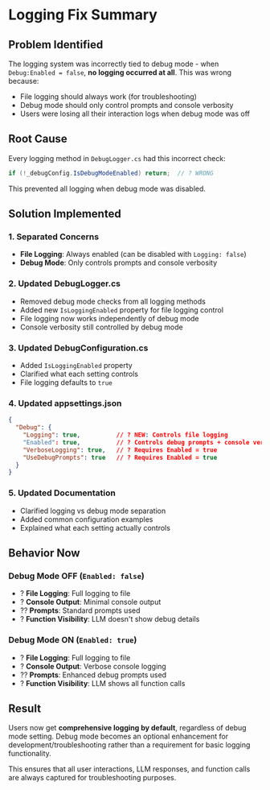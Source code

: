 # Logging Fix Summary

## Problem Identified
The logging system was incorrectly tied to debug mode - when `Debug:Enabled = false`, **no logging occurred at all**. This was wrong because:

- File logging should always work (for troubleshooting)
- Debug mode should only control prompts and console verbosity
- Users were losing all their interaction logs when debug mode was off

## Root Cause
Every logging method in `DebugLogger.cs` had this incorrect check:
```csharp
if (!_debugConfig.IsDebugModeEnabled) return;  // ? WRONG
```

This prevented all logging when debug mode was disabled.

## Solution Implemented

### 1. Separated Concerns
- **File Logging**: Always enabled (can be disabled with `Logging: false`)
- **Debug Mode**: Only controls prompts and console verbosity

### 2. Updated DebugLogger.cs
- Removed debug mode checks from all logging methods
- Added new `IsLoggingEnabled` property for file logging control
- File logging now works independently of debug mode
- Console verbosity still controlled by debug mode

### 3. Updated DebugConfiguration.cs
- Added `IsLoggingEnabled` property 
- Clarified what each setting controls
- File logging defaults to `true`

### 4. Updated appsettings.json
```json
{
  "Debug": {
    "Logging": true,          // ? NEW: Controls file logging
    "Enabled": true,          // ? Controls debug prompts + console verbosity
    "VerboseLogging": true,   // ? Requires Enabled = true
    "UseDebugPrompts": true   // ? Requires Enabled = true
  }
}
```

### 5. Updated Documentation
- Clarified logging vs debug mode separation
- Added common configuration examples
- Explained what each setting actually controls

## Behavior Now

### Debug Mode OFF (`Enabled: false`)
- ? **File Logging**: Full logging to file
- ? **Console Output**: Minimal console output
- ?? **Prompts**: Standard prompts used
- ? **Function Visibility**: LLM doesn't show debug details

### Debug Mode ON (`Enabled: true`)
- ? **File Logging**: Full logging to file
- ? **Console Output**: Verbose console logging  
- ?? **Prompts**: Enhanced debug prompts used
- ? **Function Visibility**: LLM shows all function calls

## Result
Users now get **comprehensive logging by default**, regardless of debug mode setting. Debug mode becomes an optional enhancement for development/troubleshooting rather than a requirement for basic logging functionality.

This ensures that all user interactions, LLM responses, and function calls are always captured for troubleshooting purposes.